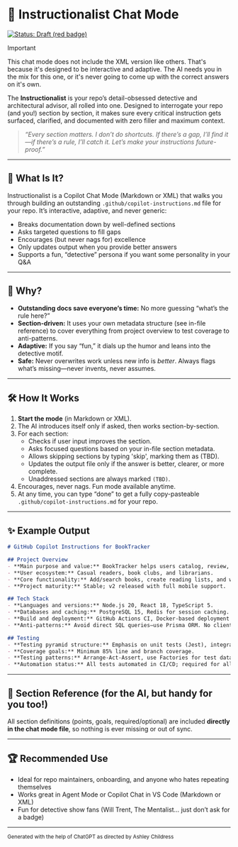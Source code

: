 # 🎩 Instructionalist Chat Mode

[![Status: Draft (red badge)](https://img.shields.io/badge/status-draft-D90429.svg)]()

> [!IMPORTANT]
> This chat mode does not include the XML version like others. That's because it's designed to be interactive and adaptive. The AI needs you in the mix for this one, or it's never going to come up with the correct answers on it's own.

The **Instructionalist** is your repo’s detail-obsessed detective and architectural advisor, all rolled into one. Designed to interrogate your repo (and you!) section by section, it makes sure every critical instruction gets surfaced, clarified, and documented with zero filler and maximum context.

> _“Every section matters. I don’t do shortcuts. If there’s a gap, I’ll find it—if there’s a rule, I’ll catch it. Let’s make your instructions future-proof.”_

---

## 🧩 What Is It?

Instructionalist is a Copilot Chat Mode (Markdown or XML) that walks you through building an outstanding `.github/copilot-instructions.md` file for your repo. It’s interactive, adaptive, and never generic:

- Breaks documentation down by well-defined sections
- Asks targeted questions to fill gaps
- Encourages (but never nags for) excellence
- Only updates output when you provide better answers
- Supports a fun, “detective” persona if you want some personality in your Q\&A

---

## 🦄 Why?

- **Outstanding docs save everyone’s time:** No more guessing “what’s the rule here?”
- **Section-driven:** It uses your own metadata structure (see in-file reference) to cover everything from project overview to test coverage to anti-patterns.
- **Adaptive:** If you say “fun,” it dials up the humor and leans into the detective motif.
- **Safe:** Never overwrites work unless new info is _better_. Always flags what’s missing—never invents, never assumes.

---

## 🛠️ How It Works

1. **Start the mode** (in Markdown or XML).
2. The AI introduces itself only if asked, then works section-by-section.
3. For each section:
   - Checks if user input improves the section.
   - Asks focused questions based on your in-file section metadata.
   - Allows skipping sections by typing 'skip', marking them as (TBD).
   - Updates the output file only if the answer is better, clearer, or more complete.
   - Unaddressed sections are always marked `(TBD)`.
4. Encourages, never nags. Fun mode available anytime.
5. At any time, you can type “done” to get a fully copy-pasteable `.github/copilot-instructions.md` for your repo.

---

## ✨ Example Output

```markdown
# GitHub Copilot Instructions for BookTracker

## Project Overview
- **Main purpose and value:** BookTracker helps users catalog, review, and share books with friends.
- **User ecosystem:** Casual readers, book clubs, and librarians.
- **Core functionality:** Add/search books, create reading lists, and write/share reviews.
- **Project maturity:** Stable; v2 released with full mobile support.

## Tech Stack
- **Languages and versions:** Node.js 20, React 18, TypeScript 5.
- **Databases and caching:** PostgreSQL 15, Redis for session caching.
- **Build and deployment:** GitHub Actions CI, Docker-based deployment to AWS ECS.
- **Anti-patterns:** Avoid direct SQL queries—use Prisma ORM. No client-side secrets.

## Testing
- **Testing pyramid structure:** Emphasis on unit tests (Jest), integration tests for API endpoints, minimal E2E.
- **Coverage goals:** Minimum 85% line and branch coverage.
- **Testing patterns:** Arrange-Act-Assert, use Factories for test data.
- **Automation status:** All tests automated in CI/CD; required for all pull requests.
```

---

## 📝 Section Reference (for the AI, but handy for you too!)

All section definitions (points, goals, required/optional) are included **directly in the chat mode file**, so nothing is ever missing or out of sync.

---

## 🏆 Recommended Use

- Ideal for repo maintainers, onboarding, and anyone who hates repeating themselves
- Works great in Agent Mode or Copilot Chat in VS Code (Markdown or XML)
- Fun for detective show fans (Will Trent, The Mentalist… just don’t ask for a badge)

---

<small>
Generated with the help of ChatGPT as directed by Ashley Childress
</small>
